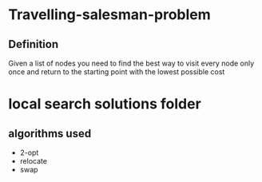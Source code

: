 # Travelling-salesman-problem

## Definition
Given a list of nodes you need to find the best way to visit every node only once and return to the starting point with the lowest possible cost


# local search solutions folder 

## algorithms used

<ul>
 <li> 2-opt </li>
 <li> relocate </li>
 <li> swap </li>
 </ul>
